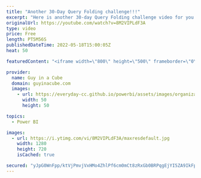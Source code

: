 ```yaml
---
title: "Another 30-Day Query Folding challenge!!!"
excerpt: "Here is another 30-day Query Folding challenge video for you. Patrick takes on Day 7 and ramps up his Power Query knowledge! Will Power BI Desktop get the best of him???  GitHub Repot: https://github.com/itsnotaboutthecell/powerquerym/tree/master/%2330DQUERY   📢 Become a member: https://guyinacu.be/membership"
originalUrl: https://youtube.com/watch?v=8M2VIPLdF3A
type: video
price: Free
length: PT5M56S
publishedDateTime: 2022-05-18T15:00:05Z
heat: 50

featuredContent: "<iframe width=\"800\" height=\"500\" frameborder=\"0\" src=\"https://www.youtube.com/embed/8M2VIPLdF3A\" allow=\"accelerometer; autoplay; encrypted-media; gyroscope; picture-in-picture\" allowfullscreen></iframe>"

provider:
  name: Guy in a Cube
  domain: guyinacube.com
  images:
    - url: https://everyday-cc.github.io/powerbi/assets/images/organizations/guyinacube.com-50x50.jpg
      width: 50
      height: 50

topics:
  - Power BI

images:
  - url: https://i.ytimg.com/vi/8M2VIPLdF3A/maxresdefault.jpg
    width: 1280
    height: 720
    isCached: true

secured: "yJpG0WnFpp/ktVjPmvjVxHMo4ZhlPf6cm0mCt8zRxGb0BRPqgEjYI5ZA9IkFpZWYKEA938NmwKyPBAW4EZQpYYyWbgMUC0ZmcWi0caGNsy6xBMkj6RV/YjM+R9ljGFmMmwdYlPIwon9MZP+mg34klUO+K2RGgP+gLQsp5d+3KXE0tvEjBVzVzcTSCw0iaZqEssQyN93FmL+e8oIsaxNjW2kNn/A7b30T54S2xEi5JY/fHhSE5foxcm4avunsQ54mxnOwPqSyowraIX5Ya2it8BQOkfiLi8l1Z2gEe8PFDSNfwV0uVKhVSfZfiQf9YRpTXV5AW46sC9uR3I1VHa4v14nPzP4CB9qXZ+Uvw7dinipXr8e5m7280vYTgQyaWK1gjcPP6I4FFtqfBigWIJh+RfAKShbZKYLm0jLX1Mud7U8=;WJTGDBLJA1sVE2HzGr6Wng=="
---
```



